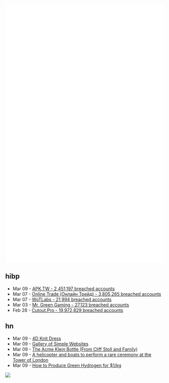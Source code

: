 ![Metrics](https://raw.githubusercontent.com/phixion/phixion/master/metrics.svg)

## hibp

<!--
for https://github.com/phixion/phixion/blob/main/.github/workflows/feeds.yml
-->
<!--START_SECTION:haveibeenpwnd-->
- Mar 09 - [APK.TW - 2,451,197 breached accounts](https://haveibeenpwned.com/PwnedWebsites#APKTW)
- Mar 07 - [Online Trade (Онлайн Трейд) - 3,805,265 breached accounts](https://haveibeenpwned.com/PwnedWebsites#OnlineTrade)
- Mar 07 - [WoTLabs - 21,994 breached accounts](https://haveibeenpwned.com/PwnedWebsites#WoTLabs)
- Mar 03 - [Mr. Green Gaming - 27,123 breached accounts](https://haveibeenpwned.com/PwnedWebsites#MrGreenGaming)
- Feb 28 - [Cutout.Pro - 19,972,829 breached accounts](https://haveibeenpwned.com/PwnedWebsites#CutoutPro)
<!--END_SECTION:haveibeenpwnd-->

## hn

<!--
for https://github.com/phixion/phixion/blob/main/.github/workflows/feeds.yml
-->
<!--START_SECTION:hn-->
- Mar 09 - [4D Knit Dress](https://selfassemblylab.mit.edu/4d-knit-dress)
- Mar 09 - [Gallery of Simple Websites](https://deadsimplesites.com/)
- Mar 09 - [The Acme Klein Bottle (From Cliff Stoll and Family)](https://blog.jgc.org/2024/03/the-acme-klein-bottle-from-cliff-stoll.html)
- Mar 09 - [A helicopter and boats to perform a rare ceremony at the Tower of London](https://www.ianvisits.co.uk/articles/a-helicopter-and-boats-to-perform-a-rare-ceremony-at-the-tower-of-london-70761/)
- Mar 09 - [How to Produce Green Hydrogen for $1/kg](https://caseyhandmer.wordpress.com/2023/08/16/how-to-produce-green-hydrogen-for-1-kg/)
<!--END_SECTION:hn-->

<!--
for https://yhype.me
-->
![](https://hit.yhype.me/github/profile?user_id=13013670)
